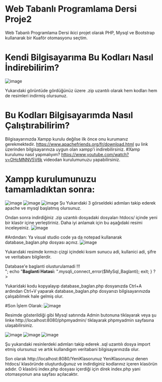 # Web Tabanlı Programlama Dersi Proje2
Web Tabanlı Programlama Dersi ikici projet olarak PHP, Mysql ve Bootstrap kullanarak bir Kuaför otomasyonu seçtim.

# Kendi Bilgisayarıma Bu Kodları Nasıl İndirebilirim?

![image](https://user-images.githubusercontent.com/75726215/175116882-bdcea4dd-450a-4efc-ba5a-cf0a493bc458.png)

Yukarıdaki görüntüde gördüğünüz üzere .zip uzantılı olarak hem kodları hem de resimleri indirmiş olursunuz.

# Bu Kodları Bilgisayarımda Nasıl Çalıştırabilirim?
  Bilgisayarınızda Xampp kurulu değilse ilk önce onu kurumanız gerekmektedir.
  https://www.apachefriends.org/fr/download.html şu link üzerinden bilgisayarınıza uygun olan xampp'i indirebilirsiniz.
  #Xamp kurulumu nasıl yapmalıyım?
  https://www.youtube.com/watch?v=OHcMNNV5V6k videodan kurulumunuzu yapabilirsiniz.
  
  
  # Xampp kurulumunuzu tamamladıktan sonra:
  ![image](https://user-images.githubusercontent.com/75726215/175119851-ba5322f0-d2ad-40af-a2b5-bca720c5941b.png)
  ![image](https://user-images.githubusercontent.com/75726215/175120167-18e4d8a1-1f75-402e-a710-37a0e66ede41.png)
  ![image](https://user-images.githubusercontent.com/75726215/175120287-a21a3b52-ccfd-4136-ad67-3d88a6ae775f.png)
  Şu Yukarıdaki 3 görseldeki adımları takip ederek apache ve mysql başlatmış olursunuz.
    
  Ondan sonra indirdiğiniz .zip uzantılı dosyadaki dosyaları htdocs/ içinde yeni bir klasör içine yerleştiriniz. Daha iyi anlamak için bu aşağıdaki resimi inceleyeiniz. 
  ![image](https://user-images.githubusercontent.com/75726215/175121596-d72d750b-a785-4de5-ace7-7f6c730b1080.png)
    
  #Ardından:
  Ya visual studio code ya da notepad kullanarak database_baglan.php dosyası açınız.
  ![image](https://user-images.githubusercontent.com/75726215/175123253-2a08a472-62f2-40a7-9638-5f6ef2dc0bfb.png)

  Yukarıdaki resimde kırmızı çizgi içindeki kısım sunucu adi, kullanici adi, şifre ve veritabanı bilgilerdir. 

  <?PHP 
    $ServerName = 'localhost';
    $UserName = 'root';
    $PassWord = '';
    $DataBaseName = 'otomasyon_database';

    $MySql_Baglanti = mysqli_connect($ServerName,$UserName,$PassWord,$DataBaseName);

    if(!$MySql_Baglanti){//Baglanti kurulmadıysa hata gosterilsin

        echo "<h2>Database'e baglanti olusturulamadi !!!</h2> <br>";

        echo "<b>Baglanti Hatasi:</b> ".mysqli_connect_error($MySql_Baglanti);

        exit;
    }
  ?>

  Yukaridaki kodu kopyalayıp database_baglan.php dosyanızda Ctrl+A ardından Ctrl+V yaparak database_baglan.php dosyanızı bilgisayarınızda çalışabilmek hale gelmiş olur.

  #Son İşlem Olarak: 
  ![image](https://user-images.githubusercontent.com/75726215/175125685-932cfbea-0df9-4fd4-b7b8-187f57aaa24f.png)

  Resimde gösterildiği gibi Mysql satırında Admin butonuna tiklayarak veya şu linke http://localhost:8080/phpmyadmin/ tiklayarak phpmyadmin sayfasına ulaşabilirsiniz.

  ![image](https://user-images.githubusercontent.com/75726215/175126873-30deea41-4c96-4b11-935e-d8e10e5d8065.png)
  ![image](https://user-images.githubusercontent.com/75726215/175127172-e2fe2b5a-224e-4428-9c95-678d16fdc5fc.png)
  ![image](https://user-images.githubusercontent.com/75726215/175127435-13dccf18-370c-4cfb-bb25-4d2f2e97ee49.png)

  Şu yukarıdaki resinlerdeki adımları takip ederek .sql uzantılı dosya import etmiş olursunuz ve artık kullandıgım veritabani bilgisayarınızda olur.

  Son olarak http://localhost:8080/YeniKlasorunuz YeniKlasorunuz denen htdocs/ klasöründe oluşturduğunuz ve indirdiginiz kodlarınız içeren klasörün adıdır.
  O klasörü index.php dosyası içerdiği için direk index.php yani otomasyonun ana sayfası açılacaktır.
    
